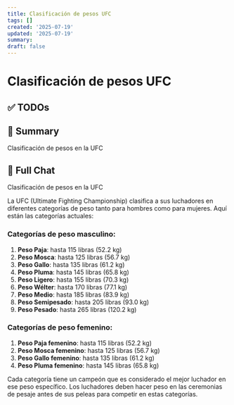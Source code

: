 ```yaml
---
title: Clasificación de pesos UFC
tags: []
created: '2025-07-19'
updated: '2025-07-19'
summary:
draft: false
---
```


# Clasificación de pesos UFC

## ✅ TODOs


## 📌 Summary
Clasificación de pesos en la UFC

## 🧠 Full Chat


Clasificación de pesos en la UFC



La UFC (Ultimate Fighting Championship) clasifica a sus luchadores en diferentes categorías de peso tanto para hombres como para mujeres. Aquí están las categorías actuales:

### Categorías de peso masculino:
1. **Peso Paja**: hasta 115 libras (52.2 kg)
2. **Peso Mosca**: hasta 125 libras (56.7 kg)
3. **Peso Gallo**: hasta 135 libras (61.2 kg)
4. **Peso Pluma**: hasta 145 libras (65.8 kg)
5. **Peso Ligero**: hasta 155 libras (70.3 kg)
6. **Peso Wélter**: hasta 170 libras (77.1 kg)
7. **Peso Medio**: hasta 185 libras (83.9 kg)
8. **Peso Semipesado**: hasta 205 libras (93.0 kg)
9. **Peso Pesado**: hasta 265 libras (120.2 kg)

### Categorías de peso femenino:
1. **Peso Paja femenino**: hasta 115 libras (52.2 kg)
2. **Peso Mosca femenino**: hasta 125 libras (56.7 kg)
3. **Peso Gallo femenino**: hasta 135 libras (61.2 kg)
4. **Peso Pluma femenino**: hasta 145 libras (65.8 kg)

Cada categoría tiene un campeón que es considerado el mejor luchador en ese peso específico. Los luchadores deben hacer peso en las ceremonias de pesaje antes de sus peleas para competir en estas categorías.